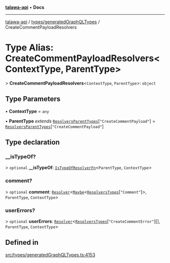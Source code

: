 [**talawa-api**](../../../README.md) • **Docs**

***

[talawa-api](../../../modules.md) / [types/generatedGraphQLTypes](../README.md) / CreateCommentPayloadResolvers

# Type Alias: CreateCommentPayloadResolvers\<ContextType, ParentType\>

\> **CreateCommentPayloadResolvers**\<`ContextType`, `ParentType`\>: `object`

## Type Parameters

• **ContextType** = `any`

• **ParentType** *extends* [`ResolversParentTypes`](ResolversParentTypes.md)\[`"CreateCommentPayload"`\] = [`ResolversParentTypes`](ResolversParentTypes.md)\[`"CreateCommentPayload"`\]

## Type declaration

### \_\_isTypeOf?

\> `optional` **\_\_isTypeOf**: [`IsTypeOfResolverFn`](IsTypeOfResolverFn.md)\<`ParentType`, `ContextType`\>

### comment?

\> `optional` **comment**: [`Resolver`](Resolver.md)\<[`Maybe`](Maybe.md)\<[`ResolversTypes`](ResolversTypes.md)\[`"Comment"`\]\>, `ParentType`, `ContextType`\>

### userErrors?

\> `optional` **userErrors**: [`Resolver`](Resolver.md)\<[`ResolversTypes`](ResolversTypes.md)\[`"CreateCommentError"`\][], `ParentType`, `ContextType`\>

## Defined in

[src/types/generatedGraphQLTypes.ts:4153](https://github.com/PalisadoesFoundation/talawa-api/blob/92443bb6a5ff3ed66457149a509401986a82e570/src/types/generatedGraphQLTypes.ts#L4153)
